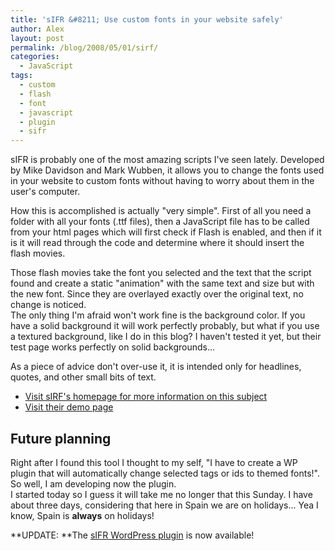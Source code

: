 ```yaml
---
title: 'sIFR &#8211; Use custom fonts in your website safely'
author: Alex
layout: post
permalink: /blog/2008/05/01/sirf/
categories:
  - JavaScript
tags:
  - custom
  - flash
  - font
  - javascript
  - plugin
  - sifr
---
```


sIFR is probably one of the most amazing scripts I\'ve seen lately. Developed by Mike Davidson and Mark Wubben, it allows you to change the fonts used in your website to custom fonts without having to worry about them in the user\'s computer.

How this is accomplished is actually "very simple". First of all you need a folder with all your fonts (.ttf files), then a JavaScript file has to be called from your html pages which will first check if Flash is enabled, and then if it is it will read through the code and determine where it should insert the flash movies.

Those flash movies take the font you selected and the text that the script found and create a static \"animation\" with the same text and size but with the new font. Since they are overlayed exactly over the original text, no change is noticed.  
The only thing I\'m afraid won\'t work fine is the background color. If you have a solid background it will work perfectly probably, but what if you use a textured background, like I do in this blog? I haven\'t tested it yet, but their test page works perfectly on solid backgrounds...

As a piece of advice don\'t over-use it, it is intended only for headlines, quotes, and other small bits of text.

- [Visit sIRF\'s homepage for more information on this subject][4]  
- [Visit their demo page][5]

[4]: http://www.mikeindustries.com/blog/sifr/
[5]: http://www.mikeindustries.com/blog/files/sifr/2.0/

## Future planning

Right after I found this tool I thought to my self, \"I have to create a WP plugin that will automatically change selected tags or ids to themed fonts!\". So well, I am developing now the plugin.  
I started today so I guess it will take me no longer that this Sunday. I have about three days, considering that here in Spain we are on holidays... Yea I know, Spain is **always** on holidays!

**UPDATE: **The [sIFR WordPress plugin][1] is now available!

[1]: http://urbanoalvarez.es/blog/plugins/custom-fonts-plugin/